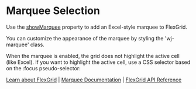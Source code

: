 Marquee Selection
=================

Use the [showMarquee](https://www.grapecity.com/wijmo/api/classes/wijmo_grid.flexgrid.html#showmarquee) property to add an Excel-style marquee to FlexGrid.

You can customize the appearance of the marquee by styling the 'wj-marquee'
class.

When the marquee is enabled, the grid does not highlight the active cell
(like Excel). If you want to highlight the active cell, use a CSS selector
based on the :focus pseudo-selector:

[Learn about FlexGrid](https://www.grapecity.com/wijmo/flexgrid-javascript-data-grid) | [Marquee Documentation](https://www.grapecity.com/wijmo/docs/Topics/Grid/Selection/Marquee) | [FlexGrid API Reference](https://www.grapecity.com/wijmo/api/classes/wijmo_grid.flexgrid.html)